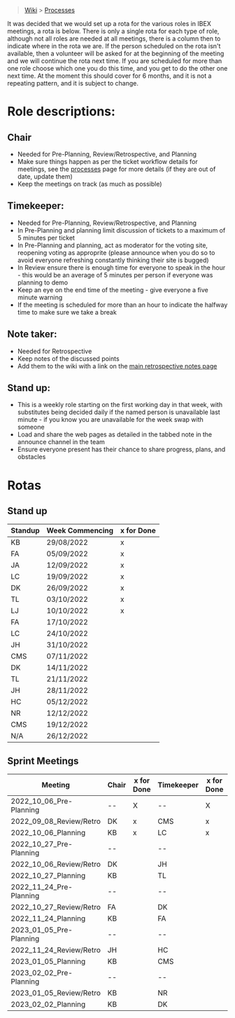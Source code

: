 > [Wiki](Home) > [Processes](Processes)

It was decided that we would set up a rota for the various roles in IBEX meetings, a rota is below. There is only a single rota for each type of role, although not all roles are needed at all meetings, there is a column then to indicate where in the rota we are. If the person scheduled on the rota isn't available, then a volunteer will be asked for at the beginning of the meeting and we will continue the rota next time. If you are scheduled for more than one role choose which one you do this time, and you get to do the other one next time. At the moment this should cover for 6 months, and it is not a repeating pattern, and it is subject to change.

# Role descriptions:
## Chair 
* Needed for Pre-Planning, Review/Retrospective, and Planning
* Make sure things happen as per the ticket workflow details for meetings, see the [processes](Processes) page for more details (if they are out of date, update them)
* Keep the meetings on track (as much as possible)

## Timekeeper:
* Needed for Pre-Planning, Review/Retrospective, and Planning
* In Pre-Planning and planning limit discussion of tickets to a maximum of 5 minutes per ticket
* In Pre-Planning and planning, act as moderator for the voting site, reopening voting as approprite (please announce when you do so to avoid everyone refreshing constantly thinking their site is bugged)
* In Review ensure there is enough time for everyone to speak in the hour - this would be an average of 5 minutes per person if everyone was planning to demo
* Keep an eye on the end time of the meeting - give everyone a five minute warning
* If the meeting is scheduled for more than an hour to indicate the halfway time to make sure we take a break

## Note taker:
* Needed for Retrospective
* Keep notes of the discussed points
* Add them to the wiki with a link on the [main retrospective notes page](Retrospective-Notes)

## Stand up:
* This is a weekly role starting on the first working day in that week, with substitutes being decided daily if the named person is unavailable last minute - if you know you are unavailable for the week swap with someone
* Load and share the web pages as detailed in the tabbed note in the announce channel in the team
* Ensure everyone present has their chance to share progress, plans, and obstacles

# Rotas

## Stand up
| Standup | Week Commencing | x for Done |
 |--- | --- | --- |
 |KB | 29/08/2022 |x |
 |FA | 05/09/2022 |x |
 |JA | 12/09/2022 |x |
 |LC | 19/09/2022 |x |
 |DK | 26/09/2022 |x |
 |TL | 03/10/2022 |x |
 |LJ | 10/10/2022 |x |
 |FA | 17/10/2022 | |
 |LC | 24/10/2022 | |
 |JH | 31/10/2022 | |
 |CMS | 07/11/2022 | |
 |DK | 14/11/2022 | |
 |TL | 21/11/2022 | |
 |JH | 28/11/2022 | |
 |HC | 05/12/2022 | |
 |NR | 12/12/2022 | |
 |CMS | 19/12/2022 | |
 |N/A | 26/12/2022 | |

## Sprint Meetings
| Meeting| Chair | x for Done | Timekeeper | x for Done | Note taker | x for Done |
| ---| --- | --- | ---| --- | --- | --- |
| 2022_10_06_Pre-Planning| -- | X | --| X | |  |
| 2022_09_08_Review/Retro| DK | x | CMS| x | LC| x |
| 2022_10_06_Planning| KB | x | LC| x | |  |
| 2022_10_27_Pre-Planning| -- |  | --|  | |  |
| 2022_10_06_Review/Retro| DK |  | JH|  | HC|   |
| 2022_10_27_Planning| KB |  | TL|  | |  |
| 2022_11_24_Pre-Planning| -- |  | --|  | |  |
| 2022_10_27_Review/Retro| FA |  | DK|  | TL|  |
| 2022_11_24_Planning| KB |  | FA|  | |  |
| 2023_01_05_Pre-Planning| -- |  | --|  | |  |
| 2022_11_24_Review/Retro| JH |  | HC|  | NR|  |
| 2023_01_05_Planning| KB |  | CMS|  | |  |
| 2023_02_02_Pre-Planning| -- |  | --|  | |  |
| 2023_01_05_Review/Retro| KB |  | NR|  | |  |
| 2023_02_02_Planning| KB |  | DK|  | |  |

